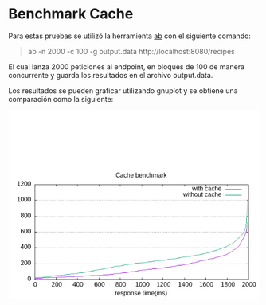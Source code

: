 Benchmark Cache
===============

Para estas pruebas se utilizó la herramienta [ab](https://httpd.apache.org/docs/2.4/programs/ab.html)
con el siguiente comando:

> ab -n 2000 -c 100 -g output.data http://localhost:8080/recipes

El cual lanza 2000 peticiones al endpoint, en bloques de 100 de manera 
concurrente y guarda los resultados en el archivo output.data.

Los resultados se pueden graficar utilizando gnuplot y se obtiene una 
comparación como la siguiente:

![Comparación](benchmark.png)